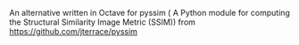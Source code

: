 An alternative written in Octave for pyssim ( A Python module for computing the Structural Similarity Image Metric (SSIM))
from https://github.com/jterrace/pyssim

